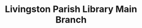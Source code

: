 ---
layout: repo
title: "Livingston Parish Library Main Branch"
id: 25425
permalink: repos/25425/
---